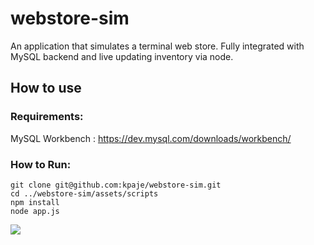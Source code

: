 # webstore-sim

An application that simulates a terminal web store.
Fully integrated with MySQL backend and live updating inventory via node.

## How to use

### Requirements:
MySQL Workbench : https://dev.mysql.com/downloads/workbench/

### How to Run:

	git clone git@github.com:kpaje/webstore-sim.git
	cd ../webstore-sim/assets/scripts
	npm install
	node app.js


![](http://g.recordit.co/HxIrZu9xQj.gif)

